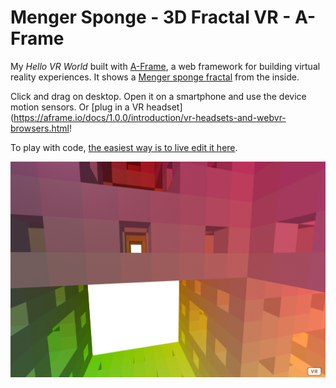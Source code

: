 # Menger Sponge - 3D Fractal VR - A-Frame

My *Hello VR World* built with [A-Frame](https://aframe.io), a web framework for building virtual reality experiences.
It shows a [Menger sponge fractal](https://en.wikipedia.org/wiki/Menger_sponge) from the inside.

Click and drag on desktop. Open it on a smartphone and use the device motion sensors. Or [plug in a VR headset](https://aframe.io/docs/1.0.0/introduction/vr-headsets-and-webvr-browsers.html!

To play with code, [the easiest way is to live edit it here](https://glitch.com/~arrow-woozy-period).

![screenshot](menger-vr-screenshot.png)
